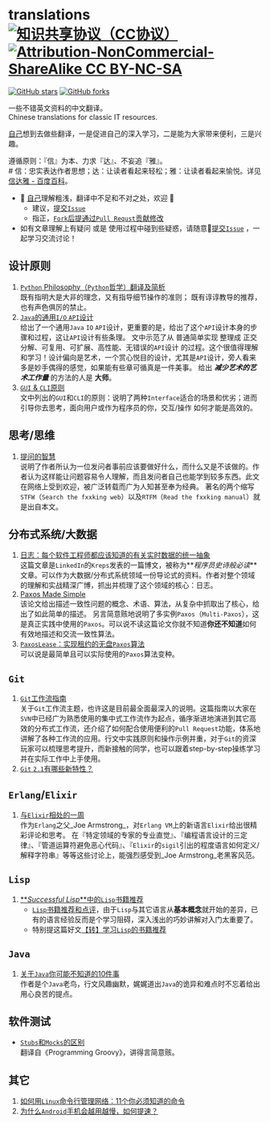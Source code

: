 translations [![知识共享协议（CC协议）](https://img.shields.io/badge/License-Creative%20Commons-DC3D24.svg) ![Attribution-NonCommercial-ShareAlike CC BY-NC-SA](LICENSE.png)](https://creativecommons.org/licenses/by-nc-sa/4.0/deed.zh)
=======================

[![GitHub stars](https://img.shields.io/github/stars/oldratlee/translations.svg?style=social&label=Star)](https://github.com/oldratlee/translations/stargazers)
[![GitHub forks](https://img.shields.io/github/forks/oldratlee/translations.svg?style=social&label=Fork)](https://github.com/oldratlee/translations/fork)

一些不错英文资料的中文翻译。  
Chinese translations for classic IT resources.

[自己](http://weibo.com/oldratlee)想到去做些翻译，一是促进自己的深入学习，二是能为大家带来便利，三是兴趣。

遵循原则：『信』为本、力求『达』、不妄追『雅』。  
\# 信：忠实表达作者思想；达：让读者看起来轻松；雅：让读者看起来愉悦。详见[信达雅 - 百度百科](http://baike.baidu.com/view/645992.htm)。

- :see_no_evil: [自己](http://weibo.com/oldratlee)理解粗浅，翻译中不足和不对之处，欢迎 :clap:
    - 建议，[提交`Issue`](https://github.com/oldratlee/translations/issues/new)
    - 指正，[`Fork`后提通过`Pull Requst`贡献修改](https://github.com/oldratlee/translations/fork)
- 如有文章理解上有疑问 或是 使用过程中碰到些疑惑，请随意:raised_hands:[提交`Issue`](https://github.com/oldratlee/translations/issues/new) ，一起学习交流讨论！

设计原则
------------------

1. [`Python` Philosophy（`Python`哲学）翻译及简析](python-philosophy/README.md)  
既有指明大是大非的理念，又有指导细节操作的准则；
既有谆谆教导的推荐，也有声色俱厉的禁止。
1. [`Java`的通用`I/O` `API`设计](generic-io-api-in-java-and-api-design/README.md)  
给出了一个通用`Java` `IO` `API`设计，更重要的是，给出了这个`API`设计本身的步骤和过程，这让`API`设计有些条理。
文中示范了从 普通简单实现 整理成 正交分解、可复用、可扩展、高性能、无错误的`API`设计 的过程。这个很值得理解和学习！设计偏向是艺术，一个赏心悦目的设计，尤其是`API`设计，旁人看来多是妙手偶得的感觉，如果能有些章可循真是一件美事。
给出 _**减少艺术的艺术工作量**_ 的方法的人是 **大师**。
1. [`GUI` & `CLI`原则](gui-and-cli-principles/README.md)  
文中列出的`GUI`和`CLI`的原则：说明了两种`Interface`适合的场景和优劣；进而引导你去思考，面向用户或作为程序员的你，交互/操作 如何才能是高效的。

思考/思维
------------------

1. [提问的智慧](how-to-ask-questions-the-smart-way/README.md)  
    说明了作者所认为一位发问者事前应该要做好什么，而什么又是不该做的。作者认为这样能让问题容易令人理解，而且发问者自己也能学到较多东西。此文在网络上受到欢迎，被广泛转载而广为人知甚至奉为经典。
    著名的两个缩写`STFW`（`Search the fxxking web`）以及`RTFM`（`Read the fxxking manual`）就是出自本文。

分布式系统/大数据
------------------

1. [日志：每个软件工程师都应该知道的有关实时数据的统一抽象](log-what-every-software-engineer-should-know-about-real-time-datas-unifying/README.md)  
    这篇文章是`LinkedIn`的`Kreps`发表的一篇博文，被称为**_程序员史诗般必读_**文章。可以作为大数据/分布式系统领域一份导论式的资料。作者对整个领域的理解和实战精深广博，抓出并梳理了这个领域的核心：日志。
1. [Paxos Made Simple](paxos-made-simple/README.rst)  
    该论文给出描述一致性问题的概念、术语、算法，从复杂中抓取出了核心，给出了如此简单的描述。
    另言简意赅地说明了多实例`Paxos`（`Multi-Paxos`），这是真正实践中使用的`Paxos`。可以说不读这篇论文你就不知道**你还不知道**如何有效地描述和交流一致性算法。
1. [`PaxosLease`：实现租约的无盘`Paxos`算法](paxoslease/README.rst)  
    可以说是最简单且可以实际使用的`Paxos`算法变种。

`Git`
------------------

1. [`Git`工作流指南](git-workflows-and-tutorials/README.md)  
关于`Git`工作流主题，也许这是目前最全面最深入的说明。这篇指南以大家在`SVN`中已经广为熟悉使用的集中式工作流作为起点，循序渐进地演进到其它高效的分布式工作流，还介绍了如何配合使用便利的`Pull Request`功能，体系地讲解了各种工作流的应用。行文中实践原则和操作示例并重，对于`Git`的资深玩家可以梳理思考提升，而新接触的同学，也可以跟着step-by-step操练学习并在实际工作中上手使用。
1. [`Git` `2.1`有哪些新特性？](whats-new-git-2-1/README.md)

`Erlang`/`Elixir`
------------------

1. [与`Elixir`相处的一周](a-week-with-elixir/README.md)  
作为`Erlang`之父_Joe Armstrong_，对`Erlang VM`上的新语言`Elixir`给出很精彩评论和思考。
在『特定领域的专家的专业直觉』、『编程语言设计的三定律』、『管道运算符避免恶心代码』、『`Elixir`的`sigil`引出的程度语言如何定义/解释字符串』等等这些讨论上，能强烈感受到_Joe Armstrong_老黑客风范。

`Lisp`
------------------

1. [**_Successful Lisp_**中的`Lisp`书籍推荐](recommend-lisp-books/suggestions4further-reading-in-successful-lisp.md)
    - [`Lisp`书籍推荐和点评](recommend-lisp-books/README.md)，由于`Lisp`与其它语言从**基本概念**就开始的差异，已有的语言经验反而是个学习阻碍，深入浅出的巧妙讲解对入门太重要了。
    - 特别提这篇好文[【转】学习`Lisp`的书籍推荐](recommend-lisp-books/recommend-lisp-books.md)

`Java`
------------------

1. [关于`Java`你可能不知道的10件事](10-things-you-didnt-know-about-java/README.md)  
作者是个`Java`老鸟，行文风趣幽默，娓娓道出`Java`的诡异和难点时不忘着给出用心良苦的提点。

软件测试
------------------

- [`Stubs`和`Mocks`的区别](stubs-vs-mocks/README.md)  
翻译自《Programming Groovy》，讲得言简意赅。

其它
------------------

1. [如何用`Linux`命令行管理网络：11个你必须知道的命令](how-to-work-with-network-from-linux-terminal/README.md)
1. [为什么`Android`手机会越用越慢，如何提速？](why-android-phones-slow-down-over-time-and-how-to-speed-them-up/README.md)
